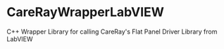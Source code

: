 # CareRayWrapperLabVIEW
C++ Wrapper Library for calling CareRay's Flat Panel Driver Library from LabVIEW
